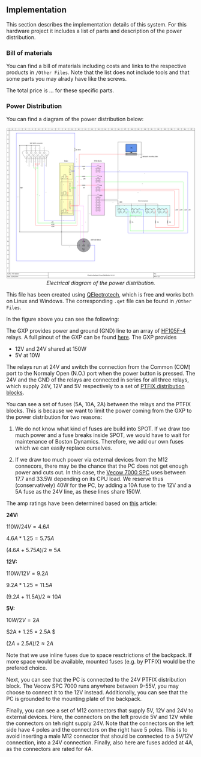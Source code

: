 ## Implementation

This section describes the implementation details of this system. For this hardware project it includes a list of parts and description of the power distribution.

### Bill of materials

You can find a bill of materials including costs and links to the respective products in `/Other Files`. Note that the list does not include tools and that some parts you may alrady have like the screws.

The total price is ... for these specific parts. 


### Power Distribution

You can find a diagram of the power distribution below:

<p align="center" width="100%">
    <img src="../Images/Diagrams/charisma_backpack_power_distribution_v1.0.png">
    <br>
    <em>Electrical diagram of the power distribution.</em>
</p>

This file has been created using [QElectrotech](), which is free and works both on Linux and Windows. The corresponding `.qet` file can be found in `/Other Files`.

In the figure above you can see the following:

The GXP provides power and ground (GND) line to an array of [HF105F-4](https://nl.rs-online.com/web/p/power-relays/1218075) relays. A full pinout of the GXP can be found [here](https://support.bostondynamics.com/s/article/Spot-General-Expansion-Payload-GXP). The GXP provides 
* 12V and 24V shared at 150W
* 5V at 10W

The relays run at 24V and switch the connection from the Common (COM) port to the Normaly Open (N.O.) port when the power button is pressed.
The 24V and the GND of the relays are connected in series for all three relays, which supply 24V, 12V and 5V respectively to a set of [PTFIX distribution blocks](https://www.phoenixcontact.com/en-pc/ptfix-distribution-blocks).

You can see a set of fuses (5A, 10A, 2A) between the relays and the PTFIX blocks. This is because we want to limit the power coming from the GXP to the power distribution for two reasons:

1) We do not know what kind of fuses are build into SPOT. If we draw too much power and a fuse breaks inside SPOT, we would have to wait for maintenance of Boston Dynamics. Therefore, we add our own fuses which we can easily replace ourselves.

2) If we draw too much power via external devices from the M12 connecors, there may be the chance that the PC does not get enough power and cuts out. In this case, the [Vecow 7000 SPC](https://www.vecow.com/dispPageBox/vecow/VecowCT.aspx?ddsPageID=PRODUCTDTL_EN&dbid=4739565050) uses between 17.7 and 33.5W depending on its CPU load. We  reserve thus (conservatively) 40W for the PC, by adding a 10A fuse to the 12V and a 5A fuse as the 24V line, as these lines share 150W. 

The amp ratings have been determined based on [this](https://peerlesselectronics.com/blog/choosing-right-fuse-for-your-needs.html) article:

**24V:** 

$110W / 24V = 4.6 A$ 

$4.6A * 1.25 = 5.75 A$

$(4.6A + 5.75A) / 2 ≈ 5 A$

**12V:** 

$110W / 12V = 9.2 A$

$9.2A * 1.25 = 11.5 A$

$(9.2A + 11.5A) / 2 ≈ 10 A$

**5V:**

$10W/2V = 2A$

$2A * 1.25 = 2.5A $

$(2A + 2.5A)/2 ≈ 2A$

Note that we use inline fuses due to space resctrictions of the backpack. If more space would be available, mounted fuses (e.g. by PTFIX) would be the prefered choice.

Next, you can see that the PC is connected to the 24V PTFIX distribution block. The Vecow SPC 7000 runs anywhere between 9-55V, you may choose to connect it to the 12V instead. Additionally, you can see that the PC is grounded to the mounting plate of the backpack.

Finally, you can see a set of M12 connectors that supply 5V, 12V and 24V to external devices. Here, the connectors on the left provide 5V and 12V while the connectors on teh right supply 24V. Note that the connectors on the left side have 4 poles and the connectors on the right have 5 poles. This is to avoid inserting a male M12 connector that should be connected to a 5V/12V connection, into a 24V connection. Finally, also here are fuses added at 4A, as the connectors are rated for 4A.



